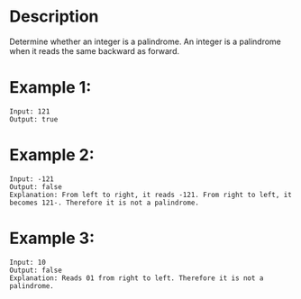 # Description

Determine whether an integer is a palindrome. An integer is a palindrome when it reads the same backward as forward.

# Example 1:
```
Input: 121
Output: true

```

# Example 2:
```
Input: -121
Output: false
Explanation: From left to right, it reads -121. From right to left, it becomes 121-. Therefore it is not a palindrome.

```

# Example 3:
```
Input: 10
Output: false
Explanation: Reads 01 from right to left. Therefore it is not a palindrome.

```

